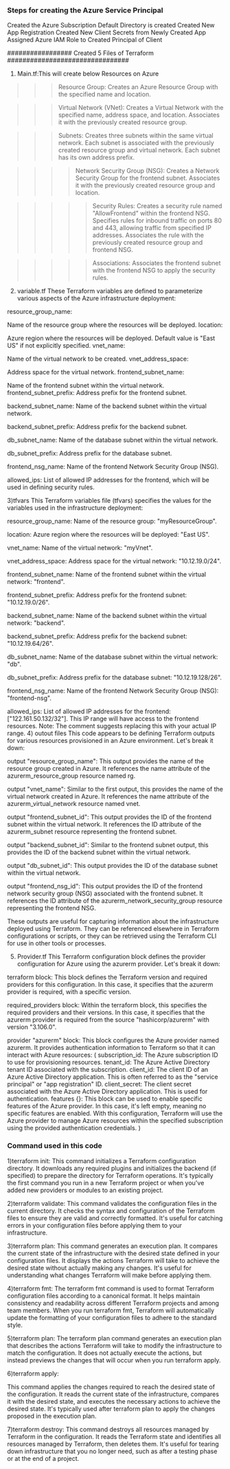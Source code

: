 ### Steps for creating the Azure Service Principal ###### 
Created the Azure Subscription
Default Directory is created
Created New App Registration
Created New Client Secrets from Newly Created App
Assigned Azure IAM Role to Created Principal of Client

################# Created 5  Files of Terraform ################################
1) Main.tf:This will create below Resources on Azure 
>>> Resource Group:
Creates an Azure Resource Group with the specified name and location.

>>>Virtual Network (VNet):
Creates a Virtual Network with the specified name, address space, and location.
Associates it with the previously created resource group.

>>>Subnets:
Creates three subnets within the same virtual network.
Each subnet is associated with the previously created resource group and virtual network.
Each subnet has its own address prefix.

>>>>Network Security Group (NSG):
Creates a Network Security Group for the frontend subnet.
Associates it with the previously created resource group and location.

>>>>>Security Rules:
Creates a security rule named "AllowFrontend" within the frontend NSG.
Specifies rules for inbound traffic on ports 80 and 443, allowing traffic from specified IP addresses.
Associates the rule with the previously created resource group and frontend NSG.

>>>>>Associations:
Associates the frontend subnet with the frontend NSG to apply the security rules.
2) variable.tf
These Terraform variables are defined to parameterize various aspects of the Azure infrastructure deployment:

resource_group_name:

Name of the resource group where the resources will be deployed.
location:

Azure region where the resources will be deployed.
Default value is "East US" if not explicitly specified.
vnet_name:

Name of the virtual network to be created.
vnet_address_space:

Address space for the virtual network.
frontend_subnet_name:

Name of the frontend subnet within the virtual network.
frontend_subnet_prefix:
Address prefix for the frontend subnet.

backend_subnet_name:
Name of the backend subnet within the virtual network.

backend_subnet_prefix:
Address prefix for the backend subnet.

db_subnet_name:
Name of the database subnet within the virtual network.

db_subnet_prefix:
Address prefix for the database subnet.

frontend_nsg_name:
Name of the frontend Network Security Group (NSG).

allowed_ips:
List of allowed IP addresses for the frontend, which will be used in defining security rules.

3)tfvars
This Terraform variables file (tfvars) specifies the values for the variables used in the infrastructure deployment:

resource_group_name:
Name of the resource group: "myResourceGroup".

location:
Azure region where the resources will be deployed: "East US".

vnet_name:
Name of the virtual network: "myVnet".

vnet_address_space:
Address space for the virtual network: "10.12.19.0/24".

frontend_subnet_name:
Name of the frontend subnet within the virtual network: "frontend".

frontend_subnet_prefix:
Address prefix for the frontend subnet: "10.12.19.0/26".

backend_subnet_name:
Name of the backend subnet within the virtual network: "backend".

backend_subnet_prefix:
Address prefix for the backend subnet: "10.12.19.64/26".

db_subnet_name:
Name of the database subnet within the virtual network: "db".

db_subnet_prefix:
Address prefix for the database subnet: "10.12.19.128/26".

frontend_nsg_name:
Name of the frontend Network Security Group (NSG): "frontend-nsg".

allowed_ips:
List of allowed IP addresses for the frontend: ["122.161.50.132/32"]. This IP range will have access to the frontend resources. Note: The comment suggests replacing this with your actual IP range.
4) outout files 
This code appears to be defining Terraform outputs for various resources provisioned in an Azure environment. Let's break it down:

output "resource_group_name": This output provides the name of the resource group created in Azure. It references the name attribute of the azurerm_resource_group resource named rg.

output "vnet_name": Similar to the first output, this provides the name of the virtual network created in Azure. It references the name attribute of the azurerm_virtual_network resource named vnet.

output "frontend_subnet_id": This output provides the ID of the frontend subnet within the virtual network. It references the ID attribute of the azurerm_subnet resource representing the frontend subnet.

output "backend_subnet_id": Similar to the frontend subnet output, this provides the ID of the backend subnet within the virtual network.

output "db_subnet_id": This output provides the ID of the database subnet within the virtual network.

output "frontend_nsg_id": This output provides the ID of the frontend network security group (NSG) associated with the frontend subnet. It references the ID attribute of the azurerm_network_security_group resource representing the frontend NSG.

These outputs are useful for capturing information about the infrastructure deployed using Terraform. They can be referenced elsewhere in Terraform configurations or scripts, or they can be retrieved using the Terraform CLI for use in other tools or processes.

5) Provider.tf
   This Terraform configuration block defines the provider configuration for Azure using the azurerm provider. Let's break it down:

terraform block: This block defines the Terraform version and required providers for this configuration. In this case, it specifies that the azurerm provider is required, with a specific version.

required_providers block: Within the terraform block, this specifies the required providers and their versions. In this case, it specifies that the azurerm provider is required from the source "hashicorp/azurerm" with version "3.106.0".

provider "azurerm" block: This block configures the Azure provider named azurerm. It provides authentication information to Terraform so that it can interact with Azure resources:
(
subscription_id: The Azure subscription ID to use for provisioning resources.
tenant_id: The Azure Active Directory tenant ID associated with the subscription.
client_id: The client ID of an Azure Active Directory application. This is often referred to as the "service principal" or "app registration" ID.
client_secret: The client secret associated with the Azure Active Directory application. This is used for authentication.
features {}: This block can be used to enable specific features of the Azure provider. In this case, it's left empty, meaning no specific features are enabled.
With this configuration, Terraform will use the Azure provider to manage Azure resources within the specified subscription using the provided authentication credentials.
)

### Command used in this code ###
1)terraform init:
This command initializes a Terraform configuration directory.
It downloads any required plugins and initializes the backend (if specified) to prepare the directory for Terraform operations.
It's typically the first command you run in a new Terraform project or when you've added new providers or modules to an existing project.

2)terraform validate:
This command validates the configuration files in the current directory.
It checks the syntax and configuration of the Terraform files to ensure they are valid and correctly formatted.
It's useful for catching errors in your configuration files before applying them to your infrastructure.

3)terraform plan:
This command generates an execution plan.
It compares the current state of the infrastructure with the desired state defined in your configuration files.
It displays the actions Terraform will take to achieve the desired state without actually making any changes.
It's useful for understanding what changes Terraform will make before applying them.

4)terraform fmt:
The terraform fmt command is used to format Terraform configuration files according to a canonical format.
It helps maintain consistency and readability across different Terraform projects and among team members.
When you run terraform fmt, Terraform will automatically update the formatting of your configuration files to adhere to the standard style.

5)terraform plan:
The terraform plan command generates an execution plan that describes the actions Terraform will take to modify the infrastructure to match the configuration.
It does not actually execute the actions, but instead previews the changes that will occur when you run terraform apply.

6)terraform apply:

This command applies the changes required to reach the desired state of the configuration.
It reads the current state of the infrastructure, compares it with the desired state, and executes the necessary actions to achieve the desired state.
It's typically used after terraform plan to apply the changes proposed in the execution plan.

7)terraform destroy:
This command destroys all resources managed by Terraform in the configuration.
It reads the Terraform state and identifies all resources managed by Terraform, then deletes them.
It's useful for tearing down infrastructure that you no longer need, such as after a testing phase or at the end of a project.

